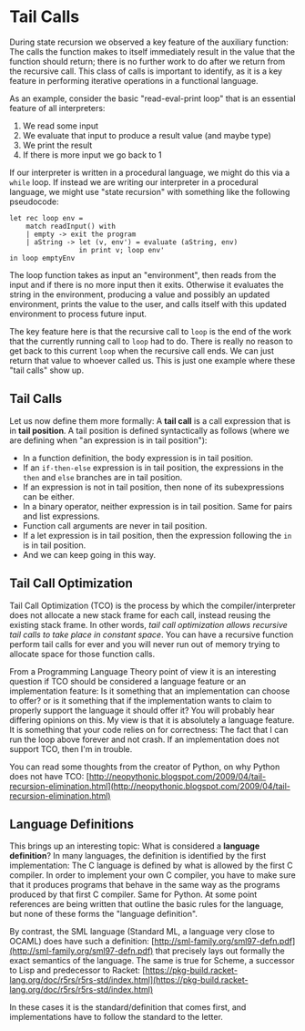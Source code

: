 # Tail Calls

During state recursion we observed a key feature of the auxiliary function: The calls the function makes to itself immediately result in the value that the function should return; there is no further work to do after we return from the recursive call. This class of calls is important to identify, as it is a key feature in performing iterative operations in a functional language.

As an example, consider the basic "read-eval-print loop" that is an essential feature of all interpreters:

1. We read some input
2. We evaluate that input to produce a result value (and maybe type)
3. We print the result
4. If there is more input we go back to 1

If our interpreter is written in a procedural language, we might do this via a `while` loop. If instead we are writing our interpreter in a procedural language, we might use "state recursion" with something like the following pseudocode:

```
let rec loop env =
    match readInput() with
    | empty -> exit the program
    | aString -> let (v, env') = evaluate (aString, env)
                 in print v; loop env'
in loop emptyEnv
```

The loop function takes as input an "environment", then reads from the input and if there is no more input then it exits. Otherwise it evaluates the string in the environment, producing a value and possibly an updated environment, prints the value to the user, and calls itself with this updated environment to process future input.

The key feature here is that the recursive call to `loop` is the end of the work that the currently running call to `loop` had to do. There is really no reason to get back to this current `loop` when the recursive call ends. We can just return that value to whoever called us. This is just one example where these "tail calls" show up.

## Tail Calls

Let us now define them more formally: A **tail call** is a call expression that is in **tail position**. A tail position is defined syntactically as follows (where we are defining when "an expression is in tail position"):

- In a function definition, the body expression is in tail position.
- If an `if-then-else` expression is in tail position, the expressions in the `then` and `else` branches are in tail position.
- If an expression is not in tail position, then none of its subexpressions can be either.
- In a binary operator, neither expression is in tail position. Same for pairs and list expressions.
- Function call arguments are never in tail position.
- If a let expression is in tail position, then the expression following the `in` is in tail position.
- And we can keep going in this way.

## Tail Call Optimization

Tail Call Optimization (TCO) is the process by which the compiler/interpreter does not allocate a new stack frame for each call, instead reusing the existing stack frame. In other words, *tail call optimization allows recursive tail calls to take place in constant space*. You can have a recursive function perform tail calls for ever and you will never run out of memory trying to allocate space for those function calls.

From a Programming Language Theory point of view it is an interesting question if TCO
should be considered a language feature or an implementation feature: Is it something that an implementation can choose to offer? or is it something that if the implementation wants to claim to properly support the language it should offer it? You will probably hear differing opinions on this. My view is that it is absolutely a language feature. It is something that your code relies on for correctness: The fact that I can run the loop above forever and not crash. If an implementation does not support TCO, then I'm in trouble.

You can read some thoughts from the creator of Python, on why Python does not have TCO: [http://neopythonic.blogspot.com/2009/04/tail-recursion-elimination.html](http://neopythonic.blogspot.com/2009/04/tail-recursion-elimination.html)

## Language Definitions

This brings up an interesting topic: What is considered a **language definition**? In many languages, the definition is identified by the first implementation: The C language is defined by what is allowed by the first C compiler. In order to implement your own C compiler, you have to make sure that it produces programs that behave in the same way as the programs produced by that first C compiler. Same for Python. At some point references are being written that outline the basic rules for the language, but none of these forms the "language definition".

By contrast, the SML language (Standard ML, a language very close to OCAML) does have such a definition: [http://sml-family.org/sml97-defn.pdf](http://sml-family.org/sml97-defn.pdf) that precisely lays out formally the exact semantics of the language. The same is true for Scheme, a successor to Lisp and predecessor to Racket: [https://pkg-build.racket-lang.org/doc/r5rs/r5rs-std/index.html](https://pkg-build.racket-lang.org/doc/r5rs/r5rs-std/index.html)

In these cases it is the standard/definition that comes first, and implementations have to follow the standard to the letter.
